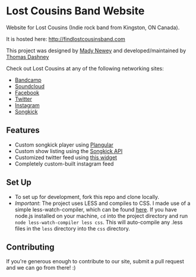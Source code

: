 Lost Cousins Band Website
====================

Website for Lost Cousins (Indie rock band from Kingston, ON Canada).

It is hosted here: http://findlostcousinsband.com

This project was designed by [Mady Newey](https://www.behance.net/madisonnewey) and developed/maintained by [Thomas Dashney](https://github.com/thomasdashney)

Check out Lost Cousins at any of the following networking sites:
* [Bandcamp](https://lostcousins.bandcamp.com)
* [Soundcloud](https://soundcloud.com/lostcousinsband)
* [Facebook](https://facebook.com/lostcousinsband)
* [Twitter](https://twitter.com/lostcousinsband)
* [Instagram](https://instagram.com/lostcousinsband)
* [Songkick](https://songkick.com/lostcousinsband)

Features
--------------------

* Custom songkick player using [Plangular](https://github.com/jxnblk/plangular)
* Custom show listing using the [Songkick API](https://www.songkick.com/developer)
* Customized twitter feed using [this widget](https://github.com/kevinburke/customize-twitter-1.1)
* Completely custom-built instagram feed

Set Up
---------------------

* To set up for development, fork this repo and clone locally.
* _Important_: The project uses LESS and compiles to CSS. I made use of a simple less-watch-compiler, which can be found [here](https://github.com/jonycheung/Dead-Simple-LESS-Watch-Compiler). If you have node.js installed on your machine, `cd` into the project directory and run `node less-watch-compiler less css`. This will auto-compile any .less files in the `less` directory into the `css` directory.

Contributing
---------------------

If you're generous enough to contribute to our site, submit a pull request and we can go from there! :)
